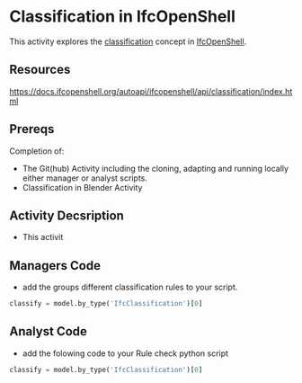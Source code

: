 # Classification in IfcOpenShell

This activity explores the [classification] concept in [IfcOpenShell].

## Resources
https://docs.ifcopenshell.org/autoapi/ifcopenshell/api/classification/index.html

## Prereqs
Completion of:
* The Git(hub) Activity including the cloning, adapting and running locally either manager or analyst scripts.
* Classification in Blender Activity

## Activity Decsription
* This activit

## Managers Code
* add the groups different classification rules to your script.

```python
classify = model.by_type('IfcClassification')[0]
```

## Analyst Code
* add the folowing code to your Rule check python script

```python
classify = model.by_type('IfcClassification')[0]
```

[classification]: /Concepts/Classification

[IfcOpenShell]: /Concepts/IfcOpenShell